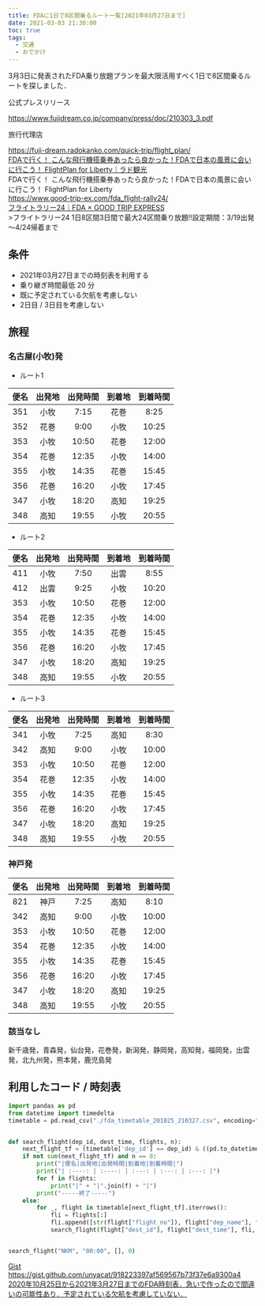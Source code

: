 ```yaml
---
title: FDAに1日で8区間乗るルート一覧[2021年03月27日まで]
date: 2021-03-03 21:30:00
toc: true
tags:
  - 交通
  - おでかけ
---
```


3月3日に発表されたFDA乗り放題プランを最大限活用すべく1日で8区間乗るルートを探しました．

<!-- more -->


公式プレスリリース

<div class="bcard-wrapper"><span class="bcard-header withgfav"><div class="bcard-favicon" style="background-image: url(https://www.google.com/s2/favicons?domain=https://www.fujidream.co.jp/company/press/doc/210303_3.pdf)"></div><div class="bcard-site"><a href="https://www.fujidream.co.jp/company/press/doc/210303_3.pdf" rel="nofollow" target="_blank"></a></div><div class="bcard-url"><a href="https://www.fujidream.co.jp/company/press/doc/210303_3.pdf" rel="nofollow" target="_blank">https://www.fujidream.co.jp/company/press/doc/210303_3.pdf</a></div></span><span class="bcard-main"><div class="bcard-title"><a href="https://www.fujidream.co.jp/company/press/doc/210303_3.pdf" rel="nofollow" target="_blank"></a></div><div class="bcard-description"></div></span></div>

旅行代理店

<div class="bcard-wrapper"><span class="bcard-header withgfav"><div class="bcard-favicon" style="background-image: url(https://www.google.com/s2/favicons?domain=https://fuji-dream.radokanko.com/quick-trip/flight_plan/)"></div><div class="bcard-site"><a href="https://fuji-dream.radokanko.com/quick-trip/flight_plan/" rel="nofollow" target="_blank"></a></div><div class="bcard-url"><a href="https://fuji-dream.radokanko.com/quick-trip/flight_plan/" rel="nofollow" target="_blank">https://fuji-dream.radokanko.com/quick-trip/flight_plan/</a></div></span><span class="bcard-main"><div class="bcard-title"><a href="https://fuji-dream.radokanko.com/quick-trip/flight_plan/" rel="nofollow" target="_blank">FDAで行く！ こんな飛行機搭乗券あったら良かった！FDAで日本の風景に会いに行こう！ FlightPlan for Liberty｜ラド観光</a></div><div class="bcard-description">FDAで行く！ こんな飛行機搭乗券あったら良かった！FDAで日本の風景に会いに行こう！ FlightPlan for Liberty</div></span></div>

<div class="bcard-wrapper"><span class="bcard-header withgfav"><div class="bcard-favicon" style="background-image: url(https://www.google.com/s2/favicons?domain=https://www.good-trip-ex.com/fda_flight-rally24/)"></div><div class="bcard-site"><a href="https://www.good-trip-ex.com/fda_flight-rally24/" rel="nofollow" target="_blank"></a></div><div class="bcard-url"><a href="https://www.good-trip-ex.com/fda_flight-rally24/" rel="nofollow" target="_blank">https://www.good-trip-ex.com/fda_flight-rally24/</a></div></span><span class="bcard-main"><div class="bcard-title"><a href="https://www.good-trip-ex.com/fda_flight-rally24/" rel="nofollow" target="_blank">フライトラリー24｜FDA × GOOD TRIP EXPRESS</a></div><div class="bcard-description">>フライトラリー24 1日8区間3日間で最大24区間乗り放題!!設定期間：3/19出発～4/24帰着まで</div></span></div>

## 条件

* 2021年03月27日までの時刻表を利用する
* 乗り継ぎ時間最低 20 分
* 既に予定されている欠航を考慮しない
* 2日目 / 3日目を考慮しない




## 旅程

### 名古屋(小牧)発

* ルート1

| 便名 | 出発地 | 出発時間 | 到着地 | 到着時間 |
| :--: | :----: | :------: | :----: | :------: |
| 351  |  小牧  |   7:15   |  花巻  |   8:25   |
| 352  |  花巻  |   9:00   |  小牧  |  10:25   |
| 353  |  小牧  |  10:50   |  花巻  |  12:00   |
| 354  |  花巻  |  12:35   |  小牧  |  14:00   |
| 355  |  小牧  |  14:35   |  花巻  |  15:45   |
| 356  |  花巻  |  16:20   |  小牧  |  17:45   |
| 347  |  小牧  |  18:20   |  高知  |  19:25   |
| 348  |  高知  |  19:55   |  小牧  |  20:55   |

* ルート2

| 便名 | 出発地 | 出発時間 | 到着地 | 到着時間 |
| :--: | :----: | :------: | :----: | :------: |
| 411  |  小牧  |   7:50   |  出雲  |   8:55   |
| 412  |  出雲  |   9:25   |  小牧  |  10:20   |
| 353  |  小牧  |  10:50   |  花巻  |  12:00   |
| 354  |  花巻  |  12:35   |  小牧  |  14:00   |
| 355  |  小牧  |  14:35   |  花巻  |  15:45   |
| 356  |  花巻  |  16:20   |  小牧  |  17:45   |
| 347  |  小牧  |  18:20   |  高知  |  19:25   |
| 348  |  高知  |  19:55   |  小牧  |  20:55   |

* ルート3

| 便名 | 出発地 | 出発時間 | 到着地 | 到着時間 |
| :--: | :----: | :------: | :----: | :------: |
| 341  |  小牧  |   7:25   |  高知  |   8:30   |
| 342  |  高知  |   9:00   |  小牧  |  10:00   |
| 353  |  小牧  |  10:50   |  花巻  |  12:00   |
| 354  |  花巻  |  12:35   |  小牧  |  14:00   |
| 355  |  小牧  |  14:35   |  花巻  |  15:45   |
| 356  |  花巻  |  16:20   |  小牧  |  17:45   |
| 347  |  小牧  |  18:20   |  高知  |  19:25   |
| 348  |  高知  |  19:55   |  小牧  |  20:55   |



### 神戸発

| 便名 | 出発地 | 出発時間 | 到着地 | 到着時間 |
| :--: | :----: | :------: | :----: | :------: |
| 821  |  神戸  |   7:25   |  高知  |   8:10   |
| 342  |  高知  |   9:00   |  小牧  |  10:00   |
| 353  |  小牧  |  10:50   |  花巻  |  12:00   |
| 354  |  花巻  |  12:35   |  小牧  |  14:00   |
| 355  |  小牧  |  14:35   |  花巻  |  15:45   |
| 356  |  花巻  |  16:20   |  小牧  |  17:45   |
| 347  |  小牧  |  18:20   |  高知  |  19:25   |
| 348  |  高知  |  19:55   |  小牧  |  20:55   |

### 該当なし

新千歳発，青森発，仙台発，花巻発，新潟発，静岡発，高知発，福岡発，出雲発，北九州発，熊本発，鹿児島発



## 利用したコード / 時刻表

```python
import pandas as pd
from datetime import timedelta
timetable = pd.read_csv("./fda_timetable_201025_210327.csv", encoding="utf-8")


def search_flight(dep_id, dest_time, flights, n):
    next_flight_tf = (timetable['dep_id'] == dep_id) & ((pd.to_datetime(timetable['dep_time']) - timedelta(minutes=20)) > dest_time)
    if not sum(next_flight_tf) and n == 8:
        print("|便名|出発地|出発時間|到着地|到着時間|")
        print("| :----: | :----: | :---: | :---: | :---: |")
        for f in flights:
            print("|" + "|".join(f) + "|")
        print("-----終了-----")
    else:
        for _, flight in timetable[next_flight_tf].iterrows():
            fli = flights[:]
            fli.append([str(flight["flight_no"]), flight["dep_name"], flight["dep_time"], flight["dest_name"], flight["dest_time"]])
            search_flight(flight["dest_id"], flight["dest_time"], fli, n+1)


search_flight("NKM", "00:00", [], 0)

```

<div class="bcard-wrapper"><span class="bcard-header withgfav"><div class="bcard-favicon" style="background-image: url(https://www.google.com/s2/favicons?domain=https://gist.github.com/unyacat/918223397af569567b73f37e6a9300a4)"></div><div class="bcard-site"><a href="https://gist.github.com/unyacat/918223397af569567b73f37e6a9300a4" rel="nofollow" target="_blank">Gist</a></div><div class="bcard-url"><a href="https://gist.github.com/unyacat/918223397af569567b73f37e6a9300a4" rel="nofollow" target="_blank">https://gist.github.com/unyacat/918223397af569567b73f37e6a9300a4</a></div></span><span class="bcard-main withogimg"><div class="bcard-title"><a href="https://gist.github.com/unyacat/918223397af569567b73f37e6a9300a4" rel="nofollow" target="_blank">2020年10月25日から2021年3月27日までのFDA時刻表．急いで作ったので間違いの可能性あり．予定されている欠航を考慮していない．</a><a href="https://gist.github.com/unyacat/918223397af569567b73f37e6a9300a4" rel="nofollow" target="_blank"><div class="bcard-img" style="background-image: url(https://github.githubassets.com/images/modules/gists/gist-og-image.png)"></div></a></span></div>